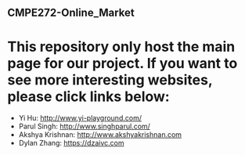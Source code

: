 ## CMPE272-Online_Market

# This repository only host the main page for our project. If you want to see more interesting websites, please click links below:

- Yi Hu: http://www.yi-playground.com/
- Parul Singh: http://www.singhparul.com/
- Akshya Krishnan: http://www.akshyakrishnan.com
- Dylan Zhang: https://dzaivc.com
